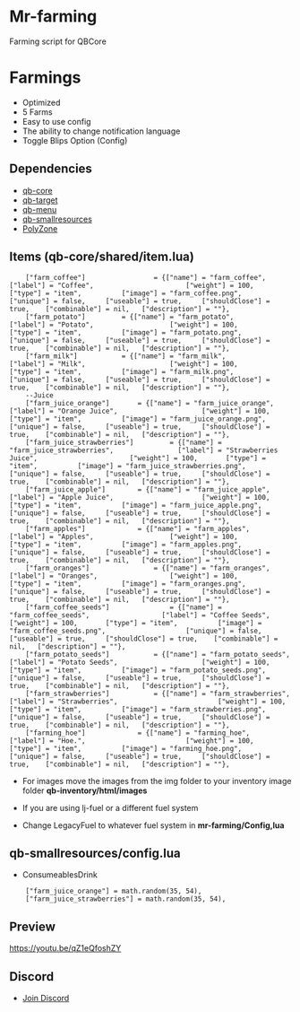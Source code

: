 
# Mr-farming
Farming script for QBCore

# Farmings
- Optimized
- 5 Farms
- Easy to use config
- The ability to change notification language
- Toggle Blips Option (Config)

## Dependencies
- [qb-core](https://github.com/qbcore-framework/qb-core)
- [qb-target](https://github.com/BerkieBb/qb-target)
- [qb-menu](https://github.com/qbcore-framework/qb-menu)
- [qb-smallresources](https://github.com/qbcore-framework/qb-smallresources)
- [PolyZone](https://github.com/mkafrin/PolyZone)

## Items (qb-core/shared/item.lua)
```
	["farm_coffee"]     			= {["name"] = "farm_coffee", 				    ["label"] = "Coffee", 						["weight"] = 100, 		["type"] = "item", 			["image"] = "farm_coffee.png", 		    		["unique"] = false, 	["useable"] = true, 	["shouldClose"] = true,    ["combinable"] = nil,   ["description"] = ""},
    ["farm_potato"]    		= {["name"] = "farm_potato", 				    ["label"] = "Potato", 					["weight"] = 100, 		["type"] = "item", 			["image"] = "farm_potato.png", 		    	["unique"] = false, 	["useable"] = true, 	["shouldClose"] = true,    ["combinable"] = nil,   ["description"] = ""},
    ["farm_milk"]     		= {["name"] = "farm_milk", 				    ["label"] = "Milk", 					["weight"] = 100, 		["type"] = "item", 			["image"] = "farm_milk.png", 		    		["unique"] = false, 	["useable"] = true, 	["shouldClose"] = true,    ["combinable"] = nil,   ["description"] = ""},
    --Juice
    ["farm_juice_orange"]  		= {["name"] = "farm_juice_orange", 				["label"] = "Orange Juice", 					["weight"] = 100, 		["type"] = "item", 			["image"] = "farm_juice_orange.png", 			["unique"] = false, 	["useable"] = true, 	["shouldClose"] = true,    ["combinable"] = nil,   ["description"] = ""},
	["farm_juice_strawberries"]  		= {["name"] = "farm_juice_strawberries", 				["label"] = "Strawberries Juice", 						["weight"] = 100, 		["type"] = "item", 			["image"] = "farm_juice_strawberries.png", 			["unique"] = false, 	["useable"] = true, 	["shouldClose"] = true,    ["combinable"] = nil,   ["description"] = ""},
	["farm_juice_apple"]  		= {["name"] = "farm_juice_apple", 				["label"] = "Apple Juice", 						["weight"] = 100, 		["type"] = "item", 			["image"] = "farm_juice_apple.png", 				["unique"] = false, 	["useable"] = true, 	["shouldClose"] = true,    ["combinable"] = nil,   ["description"] = ""},
    ["farm_apples"]     		= {["name"] = "farm_apples", 				    ["label"] = "Apples", 					["weight"] = 100, 		["type"] = "item", 			["image"] = "farm_apples.png", 		    		["unique"] = false, 	["useable"] = true, 	["shouldClose"] = true,    ["combinable"] = nil,   ["description"] = ""},
    ["farm_oranges"]     			= {["name"] = "farm_oranges", 				    	["label"] = "Oranges", 					["weight"] = 100, 		["type"] = "item", 			["image"] = "farm_oranges.png", 		    		["unique"] = false, 	["useable"] = true, 	["shouldClose"] = true,    ["combinable"] = nil,   ["description"] = ""},
	["farm_coffee_seeds"]     			= {["name"] = "farm_coffee_seeds", 				    ["label"] = "Coffee Seeds", 						["weight"] = 100, 		["type"] = "item", 			["image"] = "farm_coffee_seeds.png", 		    		["unique"] = false, 	["useable"] = true, 	["shouldClose"] = true,    ["combinable"] = nil,   ["description"] = ""},
	["farm_potato_seeds"]    		= {["name"] = "farm_potato_seeds", 				    ["label"] = "Potato Seeds", 					["weight"] = 100, 		["type"] = "item", 			["image"] = "farm_potato_seeds.png", 		    	["unique"] = false, 	["useable"] = true, 	["shouldClose"] = true,    ["combinable"] = nil,   ["description"] = ""},
	["farm_strawberries"]     		= {["name"] = "farm_strawberries", 				    ["label"] = "Strawberries", 						["weight"] = 100, 		["type"] = "item", 			["image"] = "farm_strawberries.png", 		    		["unique"] = false, 	["useable"] = true, 	["shouldClose"] = true,    ["combinable"] = nil,   ["description"] = ""},
	["farming_hoe"]     		= {["name"] = "farming_hoe", 				    ["label"] = "Hoe.", 						["weight"] = 100, 		["type"] = "item", 			["image"] = "farming_hoe.png", 		    		["unique"] = false, 	["useable"] = true, 	["shouldClose"] = true,    ["combinable"] = nil,   ["description"] = ""},

```

- For images move the images from the img folder to your inventory image folder **qb-inventory/html/images**

- If you are using lj-fuel or a different fuel system

- Change LegacyFuel to whatever fuel system in **mr-farming/Config,lua**

## qb-smallresources/config.lua
- ConsumeablesDrink
```
    ["farm_juice_orange"] = math.random(35, 54),
    ["farm_juice_strawberries"] = math.random(35, 54),
```

## Preview
https://youtu.be/qZ1eQfoshZY

## Discord
- [Join Discord](https://discord.gg/T2xX5WwmEX)
